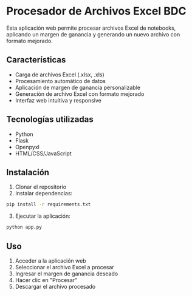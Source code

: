 # Procesador de Archivos Excel BDC

Esta aplicación web permite procesar archivos Excel de notebooks, aplicando un margen de ganancia y generando un nuevo archivo con formato mejorado.

## Características

- Carga de archivos Excel (.xlsx, .xls)
- Procesamiento automático de datos
- Aplicación de margen de ganancia personalizable
- Generación de archivo Excel con formato mejorado
- Interfaz web intuitiva y responsive

## Tecnologías utilizadas

- Python
- Flask
- Openpyxl
- HTML/CSS/JavaScript

## Instalación

1. Clonar el repositorio
2. Instalar dependencias:
```bash
pip install -r requirements.txt
```
3. Ejecutar la aplicación:
```bash
python app.py
```

## Uso

1. Acceder a la aplicación web
2. Seleccionar el archivo Excel a procesar
3. Ingresar el margen de ganancia deseado
4. Hacer clic en "Procesar"
5. Descargar el archivo procesado 